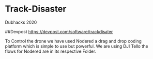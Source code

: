 # Track-Disaster
Dubhacks 2020

##Devpost 
https://devpost.com/software/trackdisater


To Control the drone we have used Nodered a drag and drop coding platform which is simple to use but powerful.
We are using DJI Tello the flows for Nodered are in its respective Folder.

